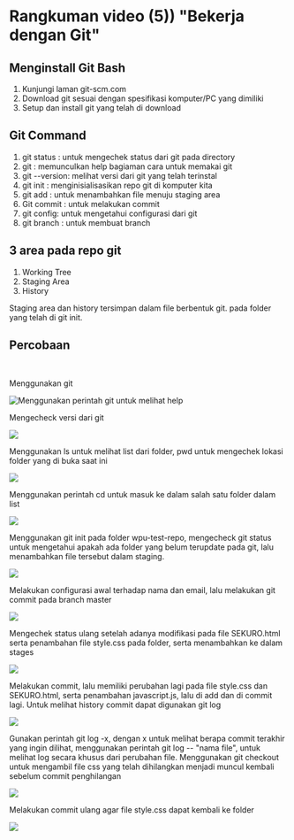 # Rangkuman video (5)) "Bekerja dengan Git"

## Menginstall Git Bash 
<ol>
<li>Kunjungi laman git-scm.com</li>
<li>Download git sesuai dengan spesifikasi komputer/PC yang dimiliki</li>
<li>Setup dan install git yang telah di download</li>
</ol>

## Git Command 
<ol>
    <li>git status : untuk mengechek status dari git pada directory</li>
    <li>git : memunculkan help bagiaman cara untuk memakai git</li>
    <li>git --version: melihat versi dari git yang telah terinstal</li>
    <li>git init : menginisialisasikan repo git di komputer kita</li>
    <li> git add : untuk menambahkan file menuju staging area</li>
    <li>Git commit : untuk melakukan commit </li>
    <li>git config: untuk mengetahui configurasi dari git</li>
    <li>git branch : untuk membuat branch</li>
</ol>

## 3 area pada repo git 
<ol>
    <li>Working Tree</li>
    <li>Staging Area</li>
    <li>History</li>
</ol>
<p> Staging area dan history tersimpan dalam file berbentuk git. pada folder yang telah di git init.</p>

## Percobaan 

<p>&nbsp</p>

<p>Menggunakan git</p>

![Menggunakan perintah git untuk melihat help](https://i.ibb.co/JrQnwQZ/git-11.jpg)

<p>Mengecheck versi dari git</p>

![](https://i.ibb.co/58TY9M2/git-2.jpg)

<p>Menggunakan ls untuk melihat list dari folder, pwd untuk mengechek lokasi folder yang di buka saat ini</p>

![](https://i.ibb.co/qY369Rn/git-3.jpg)

<p>Menggunakan perintah cd untuk masuk ke dalam salah satu folder dalam list</p>

![](https://i.ibb.co/Jn8KyHy/gitu-4.jpg)

<p>Menggunakan git init pada folder wpu-test-repo, mengecheck git status untuk mengetahui apakah ada folder yang belum terupdate pada git, lalu menambahkan file tersebut dalam staging.</p>

![](https://i.ibb.co/h83sXBw/git-5.jpg)

<p>Melakukan configurasi awal terhadap nama dan email, lalu melakukan git commit pada branch master</p>

![](https://i.ibb.co/VJCfqzb/git-6.jpg)

<p>Mengechek status ulang setelah adanya modifikasi pada file SEKURO.html serta penambahan file style.css pada folder, serta menambahkan ke dalam stages</p>

![](https://i.ibb.co/sRS0JTt/git-7.jpg)

<p>Melakukan commit, lalu memiliki perubahan lagi pada file style.css dan SEKURO.html, serta penambahan javascript.js, lalu di add dan di commit lagi. Untuk melihat history commit dapat digunakan git log</p>

![](https://i.ibb.co/ZGTdszh/git-8.png)

<p>Gunakan perintah git log -x, dengan x untuk melihat berapa commit terakhir yang ingin dilihat, menggunakan perintah git log -- "nama file", untuk melihat log secara khusus dari perubahan file. Menggunakan git checkout untuk mengambil file css yang telah dihilangkan menjadi muncul kembali sebelum commit penghilangan</p>

![](https://i.ibb.co/47FK0s3/git-9.png)

<p>Melakukan commit ulang agar file style.css dapat kembali ke folder<p>

![](https://i.ibb.co/JymGWVw/git-10.jpg)